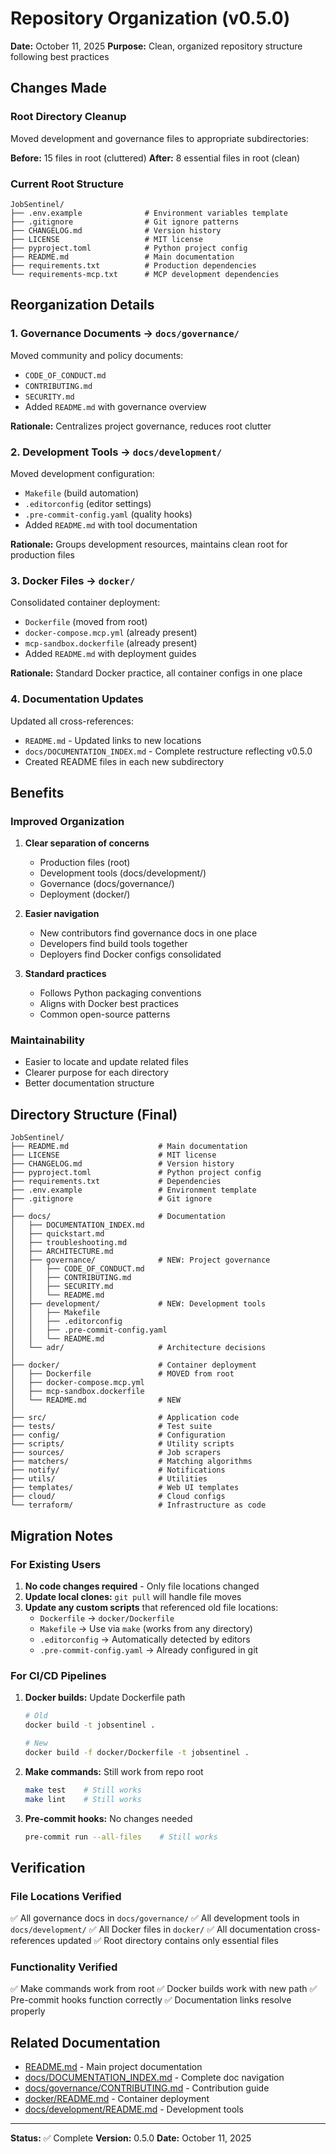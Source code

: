 # Repository Organization (v0.5.0)

**Date:** October 11, 2025
**Purpose:** Clean, organized repository structure following best practices

## Changes Made

### Root Directory Cleanup
Moved development and governance files to appropriate subdirectories:

**Before:** 15 files in root (cluttered)
**After:** 8 essential files in root (clean)

### Current Root Structure
```
JobSentinel/
├── .env.example              # Environment variables template
├── .gitignore                # Git ignore patterns
├── CHANGELOG.md              # Version history
├── LICENSE                   # MIT license
├── pyproject.toml            # Python project config
├── README.md                 # Main documentation
├── requirements.txt          # Production dependencies
└── requirements-mcp.txt      # MCP development dependencies
```

## Reorganization Details

### 1. Governance Documents → `docs/governance/`
Moved community and policy documents:
- `CODE_OF_CONDUCT.md`
- `CONTRIBUTING.md`
- `SECURITY.md`
- Added `README.md` with governance overview

**Rationale:** Centralizes project governance, reduces root clutter

### 2. Development Tools → `docs/development/`
Moved development configuration:
- `Makefile` (build automation)
- `.editorconfig` (editor settings)
- `.pre-commit-config.yaml` (quality hooks)
- Added `README.md` with tool documentation

**Rationale:** Groups development resources, maintains clean root for production files

### 3. Docker Files → `docker/`
Consolidated container deployment:
- `Dockerfile` (moved from root)
- `docker-compose.mcp.yml` (already present)
- `mcp-sandbox.dockerfile` (already present)
- Added `README.md` with deployment guides

**Rationale:** Standard Docker practice, all container configs in one place

### 4. Documentation Updates
Updated all cross-references:
- `README.md` - Updated links to new locations
- `docs/DOCUMENTATION_INDEX.md` - Complete restructure reflecting v0.5.0
- Created README files in each new subdirectory

## Benefits

### Improved Organization
1. **Clear separation of concerns**
   - Production files (root)
   - Development tools (docs/development/)
   - Governance (docs/governance/)
   - Deployment (docker/)

2. **Easier navigation**
   - New contributors find governance docs in one place
   - Developers find build tools together
   - Deployers find Docker configs consolidated

3. **Standard practices**
   - Follows Python packaging conventions
   - Aligns with Docker best practices
   - Common open-source patterns

### Maintainability
- Easier to locate and update related files
- Clearer purpose for each directory
- Better documentation structure

## Directory Structure (Final)

```
JobSentinel/
├── README.md                    # Main documentation
├── LICENSE                      # MIT license
├── CHANGELOG.md                 # Version history
├── pyproject.toml               # Python project config
├── requirements.txt             # Dependencies
├── .env.example                 # Environment template
├── .gitignore                   # Git ignore
│
├── docs/                        # Documentation
│   ├── DOCUMENTATION_INDEX.md
│   ├── quickstart.md
│   ├── troubleshooting.md
│   ├── ARCHITECTURE.md
│   ├── governance/              # NEW: Project governance
│   │   ├── CODE_OF_CONDUCT.md
│   │   ├── CONTRIBUTING.md
│   │   ├── SECURITY.md
│   │   └── README.md
│   ├── development/             # NEW: Development tools
│   │   ├── Makefile
│   │   ├── .editorconfig
│   │   ├── .pre-commit-config.yaml
│   │   └── README.md
│   └── adr/                     # Architecture decisions
│
├── docker/                      # Container deployment
│   ├── Dockerfile               # MOVED from root
│   ├── docker-compose.mcp.yml
│   ├── mcp-sandbox.dockerfile
│   └── README.md                # NEW
│
├── src/                         # Application code
├── tests/                       # Test suite
├── config/                      # Configuration
├── scripts/                     # Utility scripts
├── sources/                     # Job scrapers
├── matchers/                    # Matching algorithms
├── notify/                      # Notifications
├── utils/                       # Utilities
├── templates/                   # Web UI templates
├── cloud/                       # Cloud configs
└── terraform/                   # Infrastructure as code
```

## Migration Notes

### For Existing Users
1. **No code changes required** - Only file locations changed
2. **Update local clones:** `git pull` will handle file moves
3. **Update any custom scripts** that referenced old file locations:
   - `Dockerfile` → `docker/Dockerfile`
   - `Makefile` → Use via `make` (works from any directory)
   - `.editorconfig` → Automatically detected by editors
   - `.pre-commit-config.yaml` → Already configured in git

### For CI/CD Pipelines
1. **Docker builds:** Update Dockerfile path
   ```bash
   # Old
   docker build -t jobsentinel .
   
   # New
   docker build -f docker/Dockerfile -t jobsentinel .
   ```

2. **Make commands:** Still work from repo root
   ```bash
   make test    # Still works
   make lint    # Still works
   ```

3. **Pre-commit hooks:** No changes needed
   ```bash
   pre-commit run --all-files    # Still works
   ```

## Verification

### File Locations Verified
✅ All governance docs in `docs/governance/`
✅ All development tools in `docs/development/`
✅ All Docker files in `docker/`
✅ All documentation cross-references updated
✅ Root directory contains only essential files

### Functionality Verified
✅ Make commands work from root
✅ Docker builds work with new path
✅ Pre-commit hooks function correctly
✅ Documentation links resolve properly

## Related Documentation

- [README.md](README.md) - Main project documentation
- [docs/DOCUMENTATION_INDEX.md](docs/DOCUMENTATION_INDEX.md) - Complete doc navigation
- [docs/governance/CONTRIBUTING.md](docs/governance/CONTRIBUTING.md) - Contribution guide
- [docker/README.md](docker/README.md) - Container deployment
- [docs/development/README.md](docs/development/README.md) - Development tools

---

**Status:** ✅ Complete
**Version:** 0.5.0
**Date:** October 11, 2025
